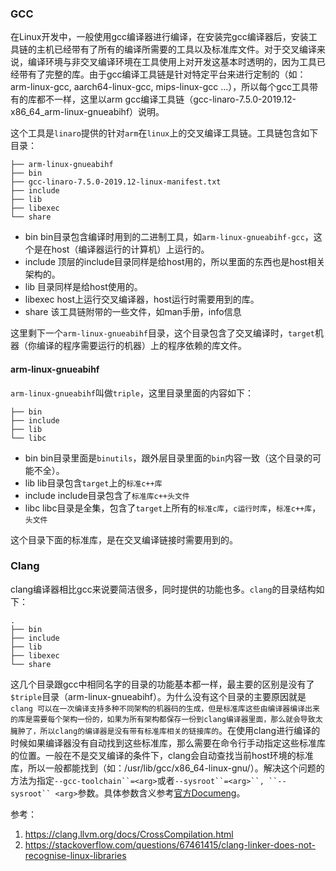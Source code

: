 ### GCC

在Linux开发中，一般使用gcc编译器进行编译，在安装完gcc编译器后，安装工具链的主机已经带有了所有的编译所需要的工具以及标准库文件。对于交叉编译来说，编译环境与非交叉编译环境在工具使用上对开发这基本时透明的，因为工具已经带有了完整的库。由于gcc编译工具链是针对特定平台来进行定制的（如：arm-linux-gcc, aarch64-linux-gcc, mips-linux-gcc ...），所以每个gcc工具带有的库都不一样，这里以arm gcc编译工具链（gcc-linaro-7.5.0-2019.12-x86_64_arm-linux-gnueabihf）说明。

这个工具是`linaro`提供的针对`arm`在`linux`上的交叉编译工具链。工具链包含如下目录：

```
├── arm-linux-gnueabihf
├── bin
├── gcc-linaro-7.5.0-2019.12-linux-manifest.txt
├── include
├── lib
├── libexec
└── share
```

- bin  bin目录包含编译时用到的二进制工具，如`arm-linux-gnueabihf-gcc`，这个是在host（编译器运行的计算机）上运行的。
- include 顶层的include目录同样是给host用的，所以里面的东西也是host相关架构的。
- lib 目录同样是给host使用的。
- libexec host上运行交叉编译器，host运行时需要用到的库。
- share 该工具链附带的一些文件，如man手册，info信息

这里剩下一个`arm-linux-gnueabihf`目录，这个目录包含了交叉编译时，`target`机器（你编译的程序需要运行的机器）上的程序依赖的库文件。

#### arm-linux-gnueabihf

`arm-linux-gnueabihf`叫做`triple`，这里目录里面的内容如下：

```
├── bin
├── include
├── lib
└── libc
```

- bin  bin目录里面是`binutils`，跟外层目录里面的`bin`内容一致（这个目录的可能不全）。
- lib  lib目录包含`target`上的`标准c++库`
- include include目录包含了`标准库c++头文件`
- libc  libc目录是全集，包含了`target`上所有的`标准c库`，`c运行时库`，`标准c++库`，`头文件`

这个目录下面的标准库，是在交叉编译链接时需要用到的。

### Clang

clang编译器相比gcc来说要简洁很多，同时提供的功能也多。`clang`的目录结构如下：

```
.
├── bin
├── include
├── lib
├── libexec
└── share
```

这几个目录跟gcc中相同名字的目录的功能基本都一样，最主要的区别是没有了`$triple`目录（arm-linux-gnueabihf）。为什么没有这个目录的主要原因就是`clang 可以在一次编译支持多种不同架构的机器码的生成，但是标准库这些由编译器编译出来的库是需要每个架构一份的，如果为所有架构都保存一份到clang编译器里面，那么就会导致太臃肿了，所以clang的编译器是没有带有标准库相关的链接库的`。在使用clang进行编译的时候如果编译器没有自动找到这些标准库，那么需要在命令行手动指定这些标准库的位置。一般在不是交叉编译的条件下，clang会自动查找当前host环境的标准库，所以一般都能找到（如：/usr/lib/gcc/x86_64-linux-gnu/）。解决这个问题的方法为指定`--gcc-toolchain``=<arg>`或者`--sysroot``=<arg>``, ``--sysroot`` <arg>`参数。具体参数含义参考[官方Documeng](https://clang.llvm.org/docs/ClangCommandLineReference.html)。

参考：

1. https://clang.llvm.org/docs/CrossCompilation.html
2. https://stackoverflow.com/questions/67461415/clang-linker-does-not-recognise-linux-libraries
